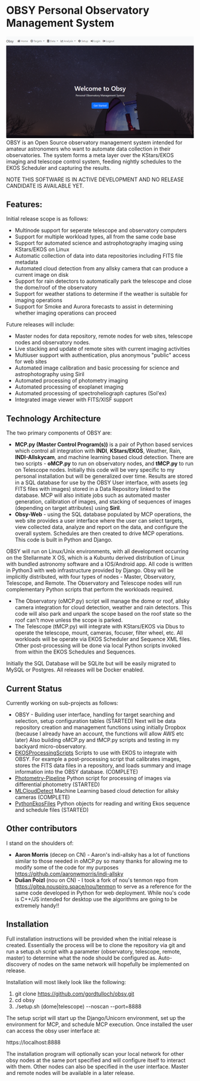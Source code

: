 # OBSY Personal Observatory Management System
![](static/images/github-cover.png)
OBSY is an Open Source observatory management system intended for amateur astronomers who want to automate data collection in their observatories. The system forms a meta layer over the KStars/EKOS imaging and telescope control system, feeding nightly schedules to the EKOS Scheduler and capturing the results. 

NOTE THIS SOFTWARE IS IN ACTIVE DEVELOPMENT AND NO RELEASE CANDIDATE IS AVAILABLE YET.

## Features:
Initial release scope is as follows:
* Multinode support for seperate telescope and observatory computers
* Support for multiple workload types, all from the same code base
* Support for automated science and astrophotography imaging using KStars/EKOS on Linux
* Automatic collection of data into data repositories including FITS file metadata
* Automated cloud detection from any allsky camera that can produce a current image on disk
* Support for rain detectors to automatically park the telescope and close the dome/roof of the observatory 
* Support for weather stations to determine if the weather is suitable for imaging operations
* Support for Smoke and Aurora forecasts to assist in determining whether imaging operations can proceed

Future releases will include:
* Master nodes for data repository, remote nodes for web sites, telescope nodes and observatory nodes. 
* Live stacking and update of remote sites with current imaging activities
* Multiuser support with authentication, plus anonymous "public" access for web sites 
* Automated image calibration and basic processing for science and astrophotography using Siril
* Automated processing of photometry imaging
* Automated processing of exoplanet imaging
* Automated processing of spectroheliograph captures (Sol'ex)
* Integrated image viewer with FITS/XISF support

## Technology Architecture
The two primary components of OBSY are:
* **MCP.py (Master Control Program(s))** is a pair of Python based services which control all integration with **INDI**, **KStars/EKOS**, Weather, Rain, **INDI-Allskycam**, and machine learning based cloud detection. There are two scripts - **oMCP.py** to run on observatory nodes, and **tMCP.py** to run on Telescope nodes. Initially this code will be very specific to my personal installation but will be generalized over time. Results are stored in a SQL database for use by the OBSY User interface, with assets (eg FITS files with images) stored in a Data Repository linked to the database. MCP will also initiate jobs such as automated master generation, calibration of images, and stacking of sequences of images (depending on target attributes) using **Siril**.
* **Obsy-Web** - using the SQL database populated by MCP operations, the web site provides a user interface where the user can select targets, view collected data, analyze and report on the data, and configure the overall system. Schedules are then created to drive MCP operations. This code is built in Python and Django.

OBSY will run on Linux/Unix environments, with all development occurring on the Stellarmate X OS, which is a Kubuntu derived distribution of Linux with bundled astronomy software and a IOS/Android app.  All code is written in Python3 with web infrastructure provided by Django. Obsy will be implicitly distributed, with four types of nodes - Master, Observatory, Telescope, and Remote. The Observatory and Telescope nodes will run complementary Python scripts that perform the workloads required. 

* The Observatory (oMCP.py) script will manage the dome or roof, allsky camera integration for cloud detection, weather and rain detectors. This code will also park and unpark the scope based on the roof state so the roof can't move unless the scope is parked. 
* The Telescope (tMCP.py) will integrate with KStars/EKOS via Dbus to operate the telescope, mount, cameras, focuser, filter wheel, etc. All workloads will be operate via EKOS Scheduler and Sequence XML files. Other post-processing will be done via local Python scripts invoked from within the EKOS Schedules and Sequences.

Initially the SQL Database will be SQLite but will be easily migrated to MySQL or Postgres. All releases will be Docker enabled.

## Current Status
Currently working on sub-projects as follows:
* OBSY - Building user interface, handling for target searching and selection, setup configuration tables (STARTED) Next will be data repository creation and management functions using initially Dropbox (because I already have an account, the functions will allow AWS etc later) Also building oMCP.py and tMCP.py scripts and testing in my backyard micro-observatory. 
* [EKOSProcessingScripts](https://github.com/gordtulloch/EKOSProcessingScripts) Scripts to use with EKOS to integrate with OBSY. For example a post-processing script that calibrates images, stores the FITS data files in a repository, and loads summary and image information into the OBSY database. (COMPLETE)
* [Photometry-Pipeline](https://github.com/gordtulloch/Photometry-Pipeline) Python script for processing of images via differential photometry (STARTED)
* [MLCloudDetect](https://github.com/gordtulloch/mlCloudDetect) Machine Learning based cloud detection for allsky cameras (COMPLETE)
* [PythonEkosFiles](https://github.com/gordtulloch/pythonEkosFiles) Python objects for reading and writing Ekos sequence and schedule files (STARTED)

## Other contributors
I stand on the shoulders of:
* **Aaron Morris** (decep on CN) - Aaron's indi-allsky has a lot of functions similar to those needed in oMCP.py so many thanks for allowing me to modify some of the code for my purposes https://github.com/aaronwmorris/indi-allsky
* **Dušan Poizl** (nou on CN) - I took a fork of nou's tenmon repo from https://gitea.nouspiro.space/nou/tenmon to serve as a reference for the same code developed in Python for web deployment. While nou's code is C++/JS intended for desktop use the algorithms are going to be extremely handy!!

## Installation
Full installation instructions will be provided when the initial release is created. Essentially the process will be to clone the repository via git and run a setup.sh script with a parameter (observatory, telescope, remote, master) to determine what the node should be configured as. Auto-discovery of nodes on the same network will hopefully be implemented on release.

Installation will most likely look like the following:

1. git clone https://github.com/gordtulloch/obsy.git
2. cd obsy
3. ./setup.sh (dome|telescope) --noscan --port=8888

The setup script will start up the Django/Unicorn environment, set up the environment for MCP, and schedule MCP execution. Once installed the user can access the obsy user interface at:

https://localhost:8888

The installation program will optionally scan your local network for other obsy nodes at the same port specified and will configure itself to interact with them. Other nodes can also be specified in the user interface. Master and remote nodes will be available in a later release.

